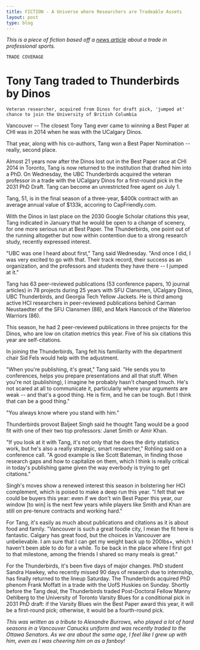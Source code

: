 ```yaml
---
title: FICTION - A Universe where Researchers are Tradeable Assets
layout: post
type: blog
---
```


_This is a piece of fiction based off a [news article](https://www.nhl.com/news/jarome-iginla-traded-to-kings/c-287221204) about a trade in professional sports._

`TRADE COVERAGE`

# Tony Tang traded to Thunderbirds by Dinos

`Veteran researcher, acquired from Dinos for draft pick, 'jumped at' chance to join the University of British Columbia`

Vancouver -- The closest Tony Tang ever came to winning a Best Paper at CHI was in 2014 when he was with the UCalgary Dinos.

That year, along with his co-authors, Tang won a Best Paper Nomination -- really, second place.

Almost 21 years now after the Dinos lost out in the Best Paper race at CHI 2014 in Toronto, Tang is now returned to the institution that drafted him into a PhD. On Wednesday, the UBC Thunderbirds acquired the veteran professor in a trade with the UCalgary Dinos for a first-round pick in the 2031 PhD Draft. Tang can become an unrestricted free agent on July 1.

Tang, 51, is in the final season of a three-year, $400k contract with an average annual value of $133k, accoring to CapFriendly.com.

With the Dinos in last place on the 2030 Google Scholar citations this year, Tang indicated in January that he would be open to a change of scenery, for one more serious run at Best Paper. The Thunderbirds, one point out of the running altogether but now within contention due to a strong research study, recently expressed interest.

"UBC was one I heard about first," Tang said Wednesday. "And once I did, I was very excited to go with that. Their track record, their success as an organization, and the professors and students they have there -- I jumped at it."

Tang has 63 peer-reviewed publications (53 conference papers, 10 journal articles) in 78 projects during 25 years with SFU Clansmen, UCalgary Dinos, UBC Thunderbirds, and Georgia Tech Yellow Jackets. He is third among active HCI researchers in peer-reviewed publications behind Carman Neustaedter of the SFU Clansmen (88), and Mark Hancock of the Waterloo Warriors (86).

This season, he had 2 peer-reviewed publications in three projects for the Dinos, who are low on citation metrics this year. Five of his six citations this year are self-citations.

In joining the Thunderbirds, Tang felt his familiarity with the department chair Sid Fels would help with the adjustment.

"When you're publishing, it's great," Tang said. "He sends you to conferences, helps you prepare presentations and all that stuff. When you're not (publishing), I imagine he probably hasn't changed tmuch. He's not scared at all to communicate it, particularly where your arguments are weak -- and that's a good thing. He is firm, and he can be tough. But I think that can be a good thing."

"You always know where you stand with him."

Thunderbirds provost Baljeet Singh said he thought Tang would be a good fit with one of their two top professors: Janet Smith or Amir Khan.

"If you look at it with Tang, it's not only that he does the dirty statistics work, but he's also a really strategic, smart researcher," Rohling said on a conference call. "A good example is like Scott Bateman, in finding those research gaps and how to capitalize on them, which I think is really critical in today's publishing game given the way everbody is trying to get citations."

Singh's moves show a renewed interest this season in bolstering her HCI complement, which is poised to make a deep run this year. "I felt that we could be buyers this year: even if we don't win Best Paper this year, our window [to win] is the next few years while players like Smith and Khan are still on pre-tenure contracts and working hard." 

For Tang, it's easily as much about publications and citations as it is about food and family. "Vancouver is such a great foodie city, I mean the fit here is fantastic. Calgary has great food, but the choices in Vancouver are unbelievable. I am sure that I can get my weight back up to 200lbs+, which I haven't been able to do for a while. To be back in the place where I first got to that milestone, among the friends I shared so many meals is great."

For the Thunderbirds, it's been five days of major changes. PhD student Sandra Hawkey, who recently missed 90 days of research due to internship, has finally returned to the lineup Saturday. The Thunderbirds acquired PhD phenom Frank Moffatt in a trade with the UofS Huskies on Sunday. Shortly before the Tang deal, the Thunderbirds traded Post-Doctoral Fellow Manny Oehlberg to the University of Toronto Varsity Blues for a conditional pick in 2031 PhD draft: if the Varsity Blues win the Best Paper award this year, it will be a first-round pick; otherwise, it would be a fourth-round pick. 

_This was written as a tribute to Alexandre Burrows, who played a lot of hard seasons in a Vancouver Canucks uniform and was recently traded to the Ottawa Senators. As we are about the same age, I feel like I grew up with him, even as I was cheering him on as a fanboy!_